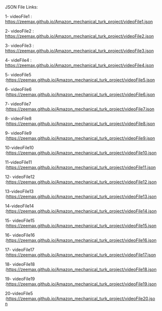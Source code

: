 
JSON File Links:

1- videoFile1 : https://zeemax.github.io/Amazon_mechanical_turk_project/videoFile1.json

2- videoFile2 : https://zeemax.github.io/Amazon_mechanical_turk_project/videoFile2.json

3- videoFile3 : https://zeemax.github.io/Amazon_mechanical_turk_project/videoFile3.json

4- videFile4 : https://zeemax.github.io/Amazon_mechanical_turk_project/videoFile4.json

5- videoFile5 :https://zeemax.github.io/Amazon_mechanical_turk_project/videoFile5.json

6- videoFile6 :https://zeemax.github.io/Amazon_mechanical_turk_project/videoFile6.json

7- videoFile7 :https://zeemax.github.io/Amazon_mechanical_turk_project/videoFile7.json

8- videoFile8 :https://zeemax.github.io/Amazon_mechanical_turk_project/videoFile8.json

9- videoFile9 :https://zeemax.github.io/Amazon_mechanical_turk_project/videoFile9.json

10-videoFile10 :https://zeemax.github.io/Amazon_mechanical_turk_project/videoFile10.json

11-videoFile11 :https://zeemax.github.io/Amazon_mechanical_turk_project/videoFile11.json 

12- videoFile12 :https://zeemax.github.io/Amazon_mechanical_turk_project/videoFile12.json

13-videoFile13 :https://zeemax.github.io/Amazon_mechanical_turk_project/videoFile13.json

14-videoFile14 :https://zeemax.github.io/Amazon_mechanical_turk_project/videoFile14.json

15- videoFile15 :https://zeemax.github.io/Amazon_mechanical_turk_project/videoFile15.json

16- videoFile16 :https://zeemax.github.io/Amazon_mechanical_turk_project/videoFile16.json

17- videoFile17 :https://zeemax.github.io/Amazon_mechanical_turk_project/videoFile17.json

18- videoFile18 :https://zeemax.github.io/Amazon_mechanical_turk_project/videoFile18.json

19- videoFile19 :https://zeemax.github.io/Amazon_mechanical_turk_project/videoFile19.json

20-videoFile5 :https://zeemax.github.io/Amazon_mechanical_turk_project/videoFile20.json
